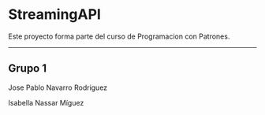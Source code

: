 # StreamingAPI

Este proyecto forma parte del curso de Programacion con Patrones.

---
## Grupo 1

Jose Pablo Navarro Rodriguez

Isabella Nassar Míguez
